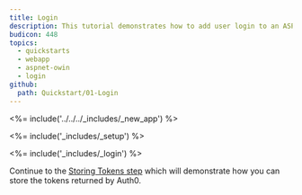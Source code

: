 ```yaml
---
title: Login
description: This tutorial demonstrates how to add user login to an ASP.NET OWin application.
budicon: 448
topics:
  - quickstarts
  - webapp
  - aspnet-owin
  - login
github:
  path: Quickstart/01-Login
---
```

<%= include('../../../_includes/_new_app') %>

<%= include('_includes/_setup') %>

<%= include('_includes/_login') %>

Continue to the [Storing Tokens step](/quickstart/webapp/aspnet-owin/02-storing-tokens) which will demonstrate how you can store the tokens returned by Auth0.
